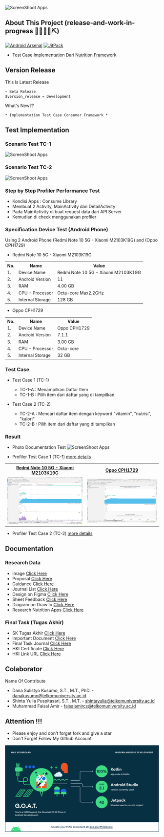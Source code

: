 ![ScreenShoot Apps](https://raw.githubusercontent.com/amirisback/nutrition-framework/master/docs/image/banner.png?raw=true)

## About This Project (release-and-work-in-progress 👷🔧️👷‍♀️⛏)
[![Android Arsenal](https://img.shields.io/badge/Android%20Arsenal-nutrition--framework-brightgreen.svg?style=flat-square)](https://android-arsenal.com/details/1/8370)
[![JitPack](https://jitpack.io/v/amirisback/nutrition-framework.svg?style=flat-square)](https://jitpack.io/#amirisback/nutrition-framework)
- Test Case Implementation Dari [Nutrition Framework](https://github.com/amirisback/nutrition-framework)

## Version Release
This Is Latest Release

    ~ Beta Release
    $version_release = Development

What's New??

    * Implementation Test Case Consumer Framework *

## Test Implementation

### Scenario Test TC-1
![ScreenShoot Apps](https://raw.githubusercontent.com/amirisback/nutrition-framework/master/docs/scenario-test/scenario-test-1.png?raw=true)

### Scenario Test TC-2
![ScreenShoot Apps](https://raw.githubusercontent.com/amirisback/nutrition-framework/master/docs/scenario-test/scenario-test-2.png?raw=true)

### Step by Step Profiler Performance Test
- Kondisi Apps : Consume Library
- Membuat 2 Activity, MainActivity dan DetailActivity
- Pada MainActivity di buat request data dari API Server
- Kemudian di check menggunakan profiler

### Specification Device Test (Android Phone)
Using 2 Android Phone (Redmi Note 10 5G - Xiaomi M2103K19G) and (Oppo CPH1729)

- Redmi Note 10 5G - Xiaomi M2103K19G
<table>
    <tr>
        <th>No.</th>
        <th>Name</th>
        <th>Value</th>
    </tr>
    <tr>
        <td>1.</td>
        <td>Device Name</td>
        <td>Redmi Note 10 5G - Xiaomi M2103K19G</td>
    </tr>
    <tr>
        <td>2.</td>
        <td>Android Version</td>
        <td>11</td>
    </tr>
    <tr>
        <td>3.</td>
        <td>RAM</td>
        <td>4.00 GB</td>
    </tr>
    <tr>
        <td>4.</td>
        <td>CPU - Processor</td>
        <td>Octa-core Max2.2GHz</td>
    </tr>
    <tr>
        <td>5.</td>
        <td>Internal Storage</td>
        <td>128 GB</td>
    </tr>
</table>

- Oppo CPH1729

<table>
    <tr>
        <th>No.</th>
        <th>Name</th>
        <th>Value</th>
    </tr>
    <tr>
        <td>1.</td>
        <td>Device Name</td>
        <td>Oppo CPH1729</td>
    </tr>
    <tr>
        <td>2.</td>
        <td>Android Version</td>
        <td>7.1.1</td>
    </tr>
    <tr>
        <td>3.</td>
        <td>RAM</td>
        <td>3.00 GB</td>
    </tr>
    <tr>
        <td>4.</td>
        <td>CPU - Processor</td>
        <td>Octa-core</td>
    </tr>
    <tr>
        <td>5.</td>
        <td>Internal Storage</td>
        <td>32 GB</td>
    </tr>
</table>

### Test Case

- Test Case 1 (TC-1)
    - TC-1-A : Menampilkan Daftar Item
    - TC-1-B : Pilih item dari daftar yang di tampilkan

- Test Case 2 (TC-2)
    - TC-2-A : Mencari daftar item dengan keyword "vitamin", "nutrisi", "kalori"
    - TC-2-B : Pilih item dari daftar yang di tampilkan

### Result

- Photo Documentation Test
![ScreenShoot Apps](https://raw.githubusercontent.com/amirisback/nutrition-framework/master/docs/scenario-test/doing-testing.jpeg?raw=true)

- Profiler Test Case 1 (TC-1) [more details](https://github.com/amirisback/nf-testcase-app-consume-library/tree/master/docs/image/result-profiler-test-case-1)

<table>
    <tr>
        <th><a href="https://github.com/amirisback/nf-testcase-app-consume-library/tree/master/docs/image/result-profiler-test-case-1/redmi-note-10-5G">Redmi Note 10 5G - Xiaomi M2103K19G</a></th>
        <th><a href="https://github.com/amirisback/nf-testcase-app-consume-library/tree/master/docs/image/result-profiler-test-case-1/oppo-CPH1729">Oppo CPH1729</a></th>
    </tr>
    <tr>
        <td><img src="https://raw.githubusercontent.com/amirisback/nf-testcase-app-consume-library/master/docs/image/result-profiler-test-case-1/redmi-note-10-5G/test-case-1-all-general.png"></td>
        <td><img src="https://raw.githubusercontent.com/amirisback/nf-testcase-app-consume-library/master/docs/image/result-profiler-test-case-1/oppo-CPH1729/test-case-1-all-general.png"></td>
    </tr>
</table>

- Profiler Test Case 2 (TC-2) [more details](https://github.com/amirisback/nf-testcase-app-consume-library/tree/master/docs/image/result-profiler-test-case-2)


## Documentation
### Research Data
- Image [Click Here](https://github.com/amirisback/nutrition-framework/tree/master/docs/image)
- Proposal [Click Here](https://github.com/amirisback/nutrition-framework/tree/master/docs/proposal)
- Guidance [Click Here](https://github.com/amirisback/nutrition-framework/tree/master/docs/bimbingan)
- Journal List [Click Here](https://github.com/amirisback/nutrition-framework/tree/master/docs/journal)
- Design on Figma [Click Here](https://www.figma.com/file/Ons8XY0YvxecwC71Aa92Qj/TA?node-id=0%3A1)
- Sheet Feedback [Click Here](https://docs.google.com/spreadsheets/d/1P8U2lu8odQJwLPD3QiSJGJXAgocdc_H5j7PdT23lPZc/edit#gid=0)
- Diagram on Draw Io [Click Here](https://drive.google.com/file/d/1OCsoqVV3UYnLxpUK9jYm2yNjcFj9sUPP/view?usp=sharing)
- Research Nutrition Apps [Click Here](https://docs.google.com/spreadsheets/d/1t0aWoMrBEVfeZTIV438V8P0YMeGUK2VV_HHC7qnZUtU/edit?usp=sharing)

### Final Task (Tugas Akhir)
- SK Tugas Akhir [Click Here](https://github.com/amirisback/nutrition-framework/tree/master/docs/dokumen-penting)
- Important Document [Click Here](https://github.com/amirisback/nutrition-framework/tree/master/docs/pengganti-sidang)
- Final Task Journal [Click Here](https://github.com/amirisback/nutrition-framework/raw/master/docs/pengganti-sidang/Muhammad%20Faisal%20Amir_1301198497_TUGAS_AKHIR.docx)
- HKI Certificate [Click Here](https://github.com/amirisback/nutrition-framework/blob/master/docs/pengganti-sidang/hki-license/HCAP1512210222_ki_file_cert.pdf)
- HKI Link URL [Click Here](https://pdki-indonesia.dgip.go.id/detail/EC00202180905?type=copyright&keyword=generator+aplikasi+micronutrient)

## Colaborator
Name Of Contribute
- Dana Sulistyo Kusumo, S.T., M.T., PhD. - danakusumo@telkomuniversity.ac.id
- Shinta Yulia Puspitasari, S.T., M.T. - shintayulia@telkomuniversity.ac.id
- Muhammad Faisal Amir - faisalamircs@telkomuniversity.ac.id

## Attention !!!
- Please enjoy and don't forget fork and give a star
- Don't Forget Follow My Github Account

![ScreenShoot Apps](docs/image/mad_score.png?raw=true)